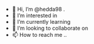- 👋 Hi, I’m @hedda98 .
- 👀 I’m interested in 
- 🌱 I’m currently learning 
- 💞️ I’m looking to collaborate on 
- 📫 How to reach me ..

<!---
hedda98/hedda98 is a ✨ special ✨ repository because its `README.md` (this file) appears on your GitHub profile.
You can click the Preview link to take a look at your changes.
--->
